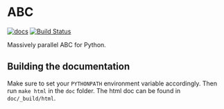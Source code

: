 ABC
===


[![docs](https://readthedocs.org/projects/pyabc/badge/?version=latest)](http://pyabc.readthedocs.io/en/latest/)
[![Build Status](https://travis-ci.org/neuralyzer/pyabc.svg?branch=master)](https://travis-ci.org/neuralyzer/pyabc)

Massively parallel ABC for Python.


Building the documentation
--------------------------

Make sure to set your `PYTHONPATH` environment
variable accordingly. Then run `make html` in
the `doc` folder. The html doc can be found in
`doc/_build/html`.

